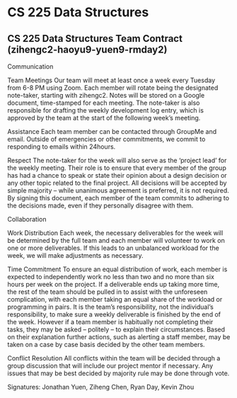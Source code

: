 # CS 225 Data Structures
## CS 225 Data Structures Team Contract (zihengc2-haoyu9-yuen9-rmday2)

Communication

Team Meetings Our team will meet at least once a week every Tuesday from 6-8 PM using Zoom. Each member will rotate being the designated note-taker, starting with zihengc2. Notes will be stored on a Google document, time-stamped for each meeting. The note-taker is also responsible for drafting the weekly development log entry, which is approved by the team at the start of the following week’s meeting.

Assistance Each team member can be contacted through GroupMe and email. Outside of emergencies or other commitments, we commit to responding to emails within 24hours.

Respect The note-taker for the week will also serve as the ‘project lead’ for the weekly meeting. Their role is to ensure that every member of the group has had a chance to speak or state their opinion about a design decision or any other topic related to the final project. All decisions will be accepted by simple majority – while unanimous agreement is preferred, it is not required. By signing this document, each member of the team commits to adhering to the decisions made, even if they personally disagree with them.

Collaboration

Work Distribution Each week, the necessary deliverables for the week will be determined by the full team and each member will volunteer to work on one or more deliverables. If this leads to an unbalanced workload for the week, we will make adjustments as necessary.

Time Commitment To ensure an equal distribution of work, each member is expected to independently work no less than two and no more than six hours per week on the project. If a deliverable ends up taking more time, the rest of the team should be pulled in to assist with the unforeseen complication, with each member taking an equal share of the workload or programming in pairs. It is the team’s responsibility, not the individual’s responsibility, to make sure a weekly deliverable is finished by the end of the week. However if a team member is habitually not completing their tasks, they may be asked – politely – to explain their circumstances. Based on their explanation further actions, such as alerting a staff member, may be taken on a case by case basis decided by the other team members.

Conflict Resolution All conflicts within the team will be decided through a group discussion that will include our project mentor if necessary. Any issues that may be best decided by majority rule may be done through vote.

Signatures: Jonathan Yuen, Ziheng Chen, Ryan Day, Kevin Zhou
